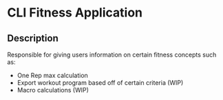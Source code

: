 # CLI Fitness Application

## Description
Responsible for giving users information on certain fitness concepts such as:
* One Rep max calculation
* Export workout program based off of certain criteria (WIP)
* Macro calculations (WIP)